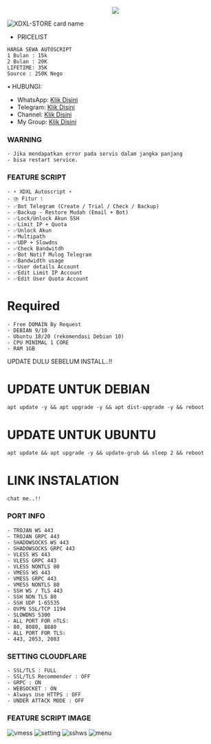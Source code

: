 <p align="center">  
  <img src="https://readme-typing-svg.herokuapp.com?color=%2336BCF7&center=true&vCenter=true&lines=Welcome%20To%20My%20Github" />  
</p>

![XDXL-STORE card name](https://cardivo.vercel.app/api?name=XDXL-STORE&description=Hi,%20everyone!%20and%20Nice%20to%20meet%20you%20%F0%9F%91%8B&image=https://github.com/pusoxx/ver3/raw/main/1686655025212.png?v=4&backgroundColor=%23ecf0f1&telegram=/&github=xdxlVPN&pattern=leaf&colorPattern=%23eaeaea)
- PRICELIST
```
HARGA SEWA AUTOSCRIPT 
1 Bulan : 15k
2 Bulan : 20K
LIFETIME: 35K
Source : 250K Nego
```
• HUBUNGI:
- WhatsApp: [Klik Disini](https://wa.me/6285935195701)
- Telegram: [Klik Disini](https://t.me/xdxl_store)
- Channel: [Klik Disini](https://t.me/xdxl_vpn)
- My Group: [Klik Disini](https://xdxl_grup)

### WARNING
```
- Jika mendapatkan error pada servis dalam jangka panjang
- bisa restart service.
```

### FEATURE SCRIPT
```
- ⚡ XDXL Autoscript ⚡
- ⛈️ Fitur :
- ✅Bot Telegram (Create / Trial / Check / Backup)
- ✅Backup - Restore Mudah (Email + Bot)
- ✅Lock/Unlock Akun SSH
- ✅Limit IP + Quota
- ✅Unlock Akun
- ✅Multipath
- ✅UDP + Slowdns
- ✅Check Bandwitdh
- ✅Bot Notif Mulog Telegram
- ✅Bandwidth usage
- ✅User details Account
- ✅Edit Limit IP Account
- ✅Edit User Quota Account
```

# Required
```
- Free DOMAIN By Request
- DEBIAN 9/10
- Ubuntu 18/20 (rekomendasi Debian 10) 
- CPU MINIMAL 1 CORE
- RAM 1GB
```

UPDATE DULU SEBELUM INSTALL..!! 

# UPDATE UNTUK DEBIAN
```
apt update -y && apt upgrade -y && apt dist-upgrade -y && reboot
```
# UPDATE UNTUK UBUNTU
```
apt update && apt upgrade -y && update-grub && sleep 2 && reboot
```
# LINK INSTALATION
```
chat me..!!
```

### PORT INFO
```
- TROJAN WS 443
- TROJAN GRPC 443
- SHADOWSOCKS WS 443
- SHADOWSOCKS GRPC 443
- VLESS WS 443
- VLESS GRPC 443
- VLESS NONTLS 80
- VMESS WS 443
- VMESS GRPC 443
- VMESS NONTLS 80
- SSH WS / TLS 443
- SSH NON TLS 80
- SSH UDP 1-65535
- OVPN SSL/TCP 1194
- SLOWDNS 5300
- ALL PORT FOR nTLS:
- 80, 8080, 8880
- ALL PORT FOR TLS:
- 443, 2053, 2083
```

### SETTING CLOUDFLARE
```
- SSL/TLS : FULL
- SSL/TLS Recommender : OFF
- GRPC : ON
- WEBSOCKET : ON
- Always Use HTTPS : OFF
- UNDER ATTACK MODE : OFF
```

### FEATURE SCRIPT IMAGE
![vmess](https://github.com/zhets/project/raw/main/images/vmess.jpg)
![setting](https://github.com/zhets/project/raw/main/images/settingg.jpg)
![sshws](https://github.com/zhets/project/raw/main/images/sshws.jpg)
![menu](https://github.com/zhets/project/raw/main/images/menuu.jpg)
